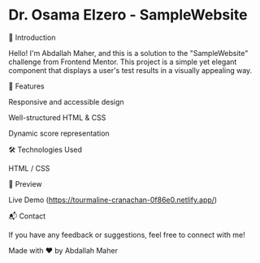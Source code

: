 # Dr. Osama Elzero - SampleWebsite

🌟 Introduction

Hello! I'm Abdallah Maher, and this is a solution to the "SampleWebsite" challenge from Frontend Mentor. This project is a simple yet elegant component that displays a user's test results in a visually appealing way.

🚀 Features

Responsive and accessible design

Well-structured HTML & CSS

Dynamic score representation

🛠 Technologies Used

HTML / CSS

🎨 Preview

Live Demo (https://tourmaline-cranachan-0f86e0.netlify.app/)

📬 Contact

If you have any feedback or suggestions, feel free to connect with me!

Made with ❤️ by Abdallah Maher

